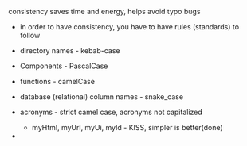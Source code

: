 
consistency saves time and energy, helps avoid typo bugs
* in order to have consistency, you have to have rules (standards) to follow

* directory names - kebab-case
* Components - PascalCase
* functions - camelCase
* database (relational) column names - snake_case
* acronyms - strict camel case, acronyms not capitalized
  * myHtml, myUrl, myUi, myId - KISS, simpler is better(done)
* 
